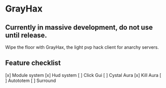 # GrayHax
## Currently in massive development, do not use until release.
Wipe the floor with GrayHax, the light pvp hack client for anarchy servers.
## Feature checklist
[x] Module system
[x] Hud system
[ ] Click Gui
[ ] Cystal Aura
[x] Kill Aura
[ ] Autototem
[ ] Surround
